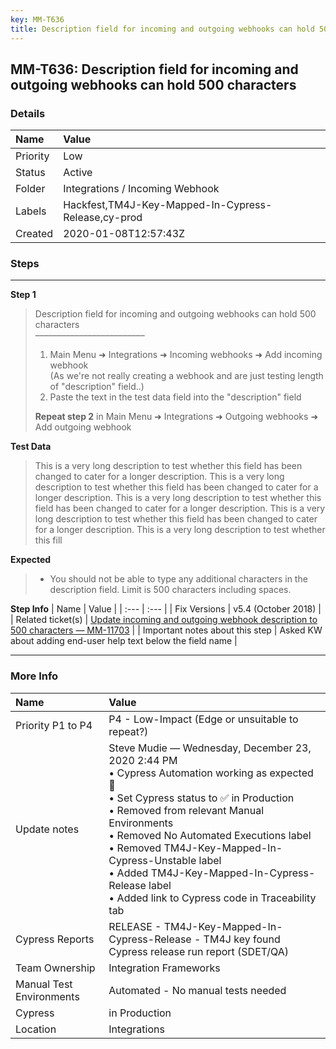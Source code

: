 ```yaml
---
key: MM-T636
title: Description field for incoming and outgoing webhooks can hold 500 characters
---
```


## MM-T636: Description field for incoming and outgoing webhooks can hold 500 characters

### Details

| Name     | Value                                               |
| :------- | :-------------------------------------------------- |
| Priority | Low                                                 |
| Status   | Active                                              |
| Folder   | Integrations / Incoming Webhook                     |
| Labels   | Hackfest,TM4J-Key-Mapped-In-Cypress-Release,cy-prod |
| Created  | 2020-01-08T12:57:43Z                                |

### Steps

<hr/>

**Step 1**

> <article>Description field for incoming and outgoing webhooks can hold 500 characters<br>–––––––––––––––––––––––––<ol><li>Main Menu ➜ Integrations ➜ Incoming webhooks ➜ Add incoming webhook<br>(As we're not really creating a webhook and are just testing length of "description" field..)</li><li>Paste the text in the test data field into the "description" field</li></ol><strong>Repeat step 2</strong> in Main Menu ➜ Integrations ➜ Outgoing webhooks ➜ Add outgoing webhook</article>

**Test Data**

> <article>This is a very long description to test whether this field has been changed to cater for a longer description. This is a very long description to test whether this field has been changed to cater for a longer description. This is a very long description to test whether this field has been changed to cater for a longer description. This is a very long description to test whether this field has been changed to cater for a longer description. This is a very long description to test whether this fill</article>

**Expected**

> <article><ul><li>You should not be able to type any additional characters in the description field. Limit is 500 characters including spaces.</li></ul></article>

**Step Info**
| Name | Value |
| :--- | :--- |
| Fix Versions | v5.4 (October 2018) |
| Related ticket(s) | <a href="https://mattermost.atlassian.net/browse/MM-11703">Update incoming and outgoing webhook description to 500 characters — MM-11703</a> |
| Important notes about this step | Asked KW about adding end-user help text below the field name |

<hr/>

### More Info

| Name                     | Value                                                                                                                                                                                                                                                                                                                                                                                                |
| :----------------------- | :--------------------------------------------------------------------------------------------------------------------------------------------------------------------------------------------------------------------------------------------------------------------------------------------------------------------------------------------------------------------------------------------------- |
| Priority P1 to P4        | P4 - Low-Impact (Edge or unsuitable to repeat?)                                                                                                                                                                                                                                                                                                                                                      |
| Update notes             | Steve Mudie — Wednesday, December 23, 2020 2:44 PM<br>• Cypress Automation working as expected 🎉<br>• Set Cypress status to ✅ in Production<br>• Removed from relevant Manual Environments<br>• Removed No Automated Executions label<br>• Removed TM4J-Key-Mapped-In-Cypress-Unstable label<br>• Added TM4J-Key-Mapped-In-Cypress-Release label<br>• Added link to Cypress code in Traceability tab |
| Cypress Reports          | RELEASE - TM4J-Key-Mapped-In-Cypress-Release - TM4J key found Cypress release run report (SDET/QA)                                                                                                                                                                                                                                                                                                   |
| Team Ownership           | Integration Frameworks                                                                                                                                                                                                                                                                                                                                                                               |
| Manual Test Environments | Automated - No manual tests needed                                                                                                                                                                                                                                                                                                                                                                   |
| Cypress                  | in Production                                                                                                                                                                                                                                                                                                                                                                                        |
| Location                 | Integrations                                                                                                                                                                                                                                                                                                                                                                                         |
